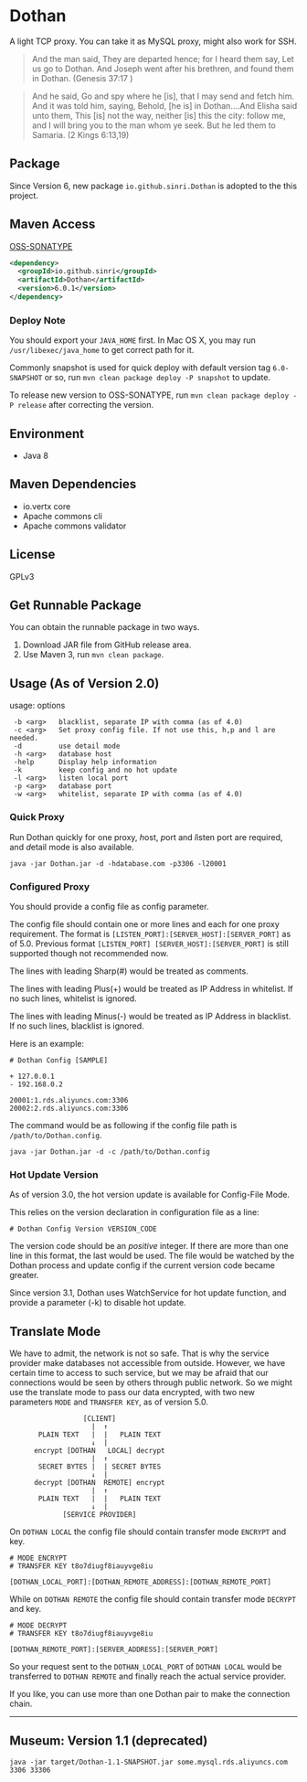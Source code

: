 # Dothan

A light TCP proxy. You can take it as MySQL proxy, might also work for SSH.

> And the man said, They are departed hence; for I heard them say, Let us go to Dothan. And Joseph went after his brethren, and found them in Dothan. (Genesis 37:17 )

> And he said, Go and spy where he [is], that I may send and fetch him. And it was told him, saying, Behold, [he is] in Dothan....And Elisha said unto them, This [is] not the way, neither [is] this the city: follow me, and I will bring you to the man whom ye seek. But he led them to Samaria. (2 Kings 6:13,19)

## Package

Since Version 6, new package `io.github.sinri.Dothan` is adopted to the this project.

## Maven Access

[OSS-SONATYPE](https://oss.sonatype.org/content/groups/public/io/github/sinri/Dothan/)

```xml
<dependency>
  <groupId>io.github.sinri</groupId>
  <artifactId>Dothan</artifactId>
  <version>6.0.1</version>
</dependency>
```

### Deploy Note

You should export your `JAVA_HOME` first. In Mac OS X, you may run `/usr/libexec/java_home` to get correct path for it.

Commonly snapshot is used for quick deploy with default version tag `6.0-SNAPSHOT` or so, run `mvn clean package deploy -P snapshot` to update. 

To release new version to OSS-SONATYPE, run `mvn clean package deploy -P release` after correcting the version.

## Environment

* Java 8

## Maven Dependencies

* io.vertx core
* Apache commons cli
* Apache commons validator

## License

GPLv3

## Get Runnable Package

You can obtain the runnable package in two ways.

1. Download JAR file from GitHub release area.
1. Use Maven 3, run `mvn clean package`. 


## Usage (As of Version 2.0)

usage: options

     -b <arg>   blacklist, separate IP with comma (as of 4.0)
     -c <arg>   Set proxy config file. If not use this, h,p and l are needed.
     -d         use detail mode
     -h <arg>   database host
     -help      Display help information
     -k         keep config and no hot update
     -l <arg>   listen local port
     -p <arg>   database port
     -w <arg>   whitelist, separate IP with comma (as of 4.0)

### Quick Proxy 

Run Dothan quickly for one proxy, *h*ost, *p*ort and *l*isten port are required, and *d*etail mode is also available.

    java -jar Dothan.jar -d -hdatabase.com -p3306 -l20001

### Configured Proxy

You should provide a config file as *c*onfig parameter.

The config file should contain one or more lines and each for one proxy requirement.
The format is `[LISTEN_PORT]:[SERVER_HOST]:[SERVER_PORT]` as of 5.0. 
Previous format `[LISTEN_PORT] [SERVER_HOST]:[SERVER_PORT]` is still supported though not recommended now. 

The lines with leading Sharp(#) would be treated as comments. 

The lines with leading Plus(+) would be treated as IP Address in whitelist. If no such lines, whitelist is ignored.

The lines with leading Minus(-) would be treated as IP Address in blacklist. If no such lines, blacklist is ignored.

Here is an example:

````
# Dothan Config [SAMPLE]

+ 127.0.0.1
- 192.168.0.2

20001:1.rds.aliyuncs.com:3306
20002:2.rds.aliyuncs.com:3306
````

The command would be as following if the config file path is  `/path/to/Dothan.config`.

    java -jar Dothan.jar -d -c /path/to/Dothan.config

### Hot Update Version

As of version 3.0, the hot version update is available for Config-File Mode.

This relies on the version declaration in configuration file as a line:

    # Dothan Config Version VERSION_CODE

The version code should be an *positive* integer. 
If there are more than one line in this format, the last would be used. 
The file would be watched by the Dothan process and update config if the current version code became greater.

Since version 3.1, Dothan uses WatchService for hot update function, and provide a parameter (-k) to disable hot update.

## Translate Mode

We have to admit, the network is not so safe. That is why the service provider make databases not accessible from outside.
However, we have certain time to access to such service, but we may be afraid that our connections would be seen by others through public network.
So we might use the translate mode to pass our data encrypted, with two new parameters `MODE` and `TRANSFER KEY`, as of version 5.0.

````
                  [CLIENT] 
                    |  ↑
       PLAIN TEXT   |  |   PLAIN TEXT
                    ↓  |
      encrypt [DOTHAN   LOCAL] decrypt
                    |  ↑
       SECRET BYTES |  | SECRET BYTES
                    ↓  |
      decrypt [DOTHAN  REMOTE] encrypt
                    |  ↑
       PLAIN TEXT   |  |   PLAIN TEXT
                    ↓  |
             [SERVICE PROVIDER]
````

On `DOTHAN LOCAL` the config file should contain transfer mode `ENCRYPT` and key.

```
# MODE ENCRYPT
# TRANSFER KEY t8o7diugf8iauyvge8iu

[DOTHAN_LOCAL_PORT]:[DOTHAN_REMOTE_ADDRESS]:[DOTHAN_REMOTE_PORT]

```

While on `DOTHAN REMOTE` the config file should contain transfer mode `DECRYPT` and key.

```
# MODE DECRYPT
# TRANSFER KEY t8o7diugf8iauyvge8iu

[DOTHAN_REMOTE_PORT]:[SERVER_ADDRESS]:[SERVER_PORT]

```

So your request sent to the `DOTHAN_LOCAL_PORT` of `DOTHAN LOCAL` would be transferred to `DOTHAN REMOTE` and finally reach the actual service provider. 

If you like, you can use more than one Dothan pair to make the connection chain.

----

## Museum: Version 1.1 (deprecated)

    java -jar target/Dothan-1.1-SNAPSHOT.jar some.mysql.rds.aliyuncs.com 3306 33306
